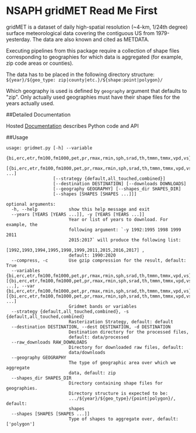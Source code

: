 NSAPH gridMET Read Me First
==================================

gridMET is a dataset of daily high-spatial resolution (~4-km, 1/24th degree) 
surface meteorological data covering the contiguous US from 1979-yesterday. 
The data are also known and cited as METDATA.

Executing pipelines from this package require a collection of shape files
corresponding to geographies for which data is aggregated
(for example, zip code areas or counties).

The data has to be placed in the following directory structure:
`${year}/${geo_type: zip|county|etc.}/${shape:point|polygon}/`

Which geography is used is defined by `geography` argument that defaults
to "zip". Only actually used geographies must have their shape files
for the years actually used.

##Detailed Documentation

Hosted [Documentation](https://nsaph-sandbox01.rc.fas.harvard.edu/gridmet/index.html) 
describes Python code and API

##Usage

    usage: gridmet.py [-h] --variable
                      {bi,erc,etr,fm100,fm1000,pet,pr,rmax,rmin,sph,srad,th,tmmn,tmmx,vpd,vs}
                      [{bi,erc,etr,fm100,fm1000,pet,pr,rmax,rmin,sph,srad,th,tmmn,tmmx,vpd,vs} ...]
                      [--strategy {default,all_touched,combined}]
                      [--destination DESTINATION] [--downloads DOWNLOADS]
                      [--geography GEOGRAPHY] [--shapes_dir SHAPES_DIR]
                      [--shapes [SHAPES [SHAPES ...]]]
    
    optional arguments:
      -h, --help            show this help message and exit
      --years [YEARS [YEARS ...]], -y [YEARS [YEARS ...]]
                            Year or list of years to download. For example, the
                            following argument: `-y 1992:1995 1998 1999 2011
                            2015:2017` will produce the following list:
                            [1992,1993,1994,1995,1998,1999,2011,2015,2016,2017] ,
                            default: 1990:2020
      --compress, -c        Use gzip compression for the result, default: True
      --variables {bi,erc,etr,fm100,fm1000,pet,pr,rmax,rmin,sph,srad,th,tmmn,tmmx,vpd,vs} [{bi,erc,etr,fm100,fm1000,pet,pr,rmax,rmin,sph,srad,th,tmmn,tmmx,vpd,vs} ...], --var {bi,erc,etr,fm100,fm1000,pet,pr,rmax,rmin,sph,srad,th,tmmn,tmmx,vpd,vs} [{bi,erc,etr,fm100,fm1000,pet,pr,rmax,rmin,sph,srad,th,tmmn,tmmx,vpd,vs} ...]
                            Gridmet bands or variables
      --strategy {default,all_touched,combined}, -s {default,all_touched,combined}
                            Rasterization Strategy, default: default
      --destination DESTINATION, --dest DESTINATION, -d DESTINATION
                            Destination directory for the processed files,
                            default: data/processed
      --raw_downloads RAW_DOWNLOADS
                            Directory for downloaded raw files, default:
                            data/downloads
      --geography GEOGRAPHY
                            The type of geographic area over which we aggregate
                            data, default: zip
      --shapes_dir SHAPES_DIR
                            Directory containing shape files for geographies.
                            Directory structure is expected to be:
                            .../${year}/${geo_type}/{point|polygon}/, default:
                            shapes
      --shapes [SHAPES [SHAPES ...]]
                            Type of shapes to aggregate over, default: ['polygon']
    
